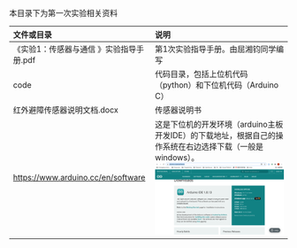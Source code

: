 本目录下为第一次实验相关资料 

| 文件或目录                               | 说明                                                         |
| :--------------------------------------- | :----------------------------------------------------------- |
| 《实验1：传感器与通信 》实验指导手册.pdf | 第1次实验指导手册。由屈湘钧同学编写                          |
| code                                     | 代码目录，包括上位机代码（python）和下位机代码（Arduino C）  |
| 红外避障传感器说明文档.docx              | 传感器说明书                                                 |
| https://www.arduino.cc/en/software       | 这是下位机的开发环境（arduino主板开发IDE）的下载地址，根据自己的操作系统在右边选择下载（一般是windows）。 ![](experiments/firstExperiment/ideDownLoad.png) |

